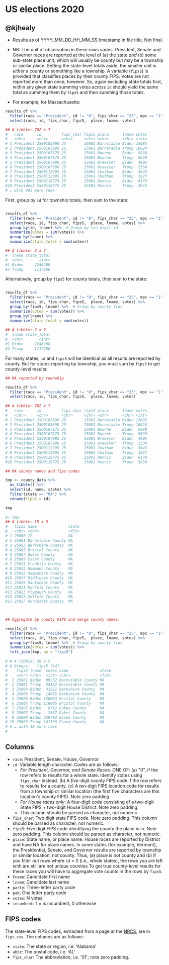 # US elections 2020
## @kjhealy

- Results as of YYYY_MM_DD_HH_MM_SS timestamp in file title. Not final.
- NB: The unit of observation in these rows varies. President, Senate and Governor races are reported at the level of (a) the state _and_ (b) some sub-state place unit, which will usually be county but may be a township or similar place. Setting the state-level totals aside, the smaller unit is _either_ a county or something like a township. A variable (`fips5`) is provided that classifies places by their county FIPS. Votes are not reported more than once, however. So, again excluding state totals first, within any given state summing votes across `id` should yield the same total as summing them by `fips5` and then summing those totals. 

- For example, for Massachusetts:

``` r
results_df %>% 
  filter(race == "President", id != "0", fips_char == "25", mpc == "1") %>% 
  select(race, id, fips_char, fips5,  place, lname, votes)

## A tibble: 702 x 7
#   race      id         fips_char fips5 place      lname votes
#   <chr>     <chr>      <chr>     <chr> <chr>      <chr> <int>
# 1 President 2500103690 25        25001 Barnstable Biden 15685
# 2 President 2500103690 25        25001 Barnstable Trump 10824
# 3 President 2500107175 25        25001 Bourne     Biden  5988
# 4 President 2500107175 25        25001 Bourne     Trump  5026
# 5 President 2500107980 25        25001 Brewster   Biden  4905
# 6 President 2500107980 25        25001 Brewster   Trump  2334
# 7 President 2500112995 25        25001 Chatham    Biden  3043
# 8 President 2500112995 25        25001 Chatham    Trump  1827
# 9 President 2500116775 25        25001 Dennis     Biden  6179
#10 President 2500116775 25        25001 Dennis     Trump  3934
# … with 692 more rows

```


First, group by `id` for township totals, then sum to the state:

``` r

results_df %>% 
  filter(race == "President", id != "0", fips_char == "25", mpc == "1") %>% 
  select(race, id, fips_char, fips5,  place, lname, votes) %>% 
  group_by(id, lname) %>%  # Group by ten digit id
  summarize(votes = sum(votes)) %>% 
  group_by(lname) %>% 
  summarize(state_total = sum(votes))

## A tibble: 2 x 2
#  lname state_total
#  <chr>       <int>
#1 Biden     2246208
#2 Trump     1117260

```


Alternatively, group by `fips5` for county totals, then sum to the state:


``` r

results_df %>% 
  filter(race == "President", id != "0", fips_char == "25", mpc == "1") %>% 
  select(race, id, fips_char, fips5,  place, lname, votes) %>% 
  group_by(fips5, lname) %>%  # Group by county fips
  summarize(votes = sum(votes)) %>% 
  group_by(lname) %>% 
  summarize(state_total = sum(votes))
  
## A tibble: 2 x 2
#  lname state_total
#  <chr>       <int>
#1 Biden     2246208
#2 Trump     1117260
```

For many states, `id` and `fips5` will be identical as all results are reported by county. But for states reporting by township, you must sum by `fips5` to get county-level results:

``` r
## MA reported by township

results_df %>% 
  filter(race == "President", id != "0", fips_char == "25", mpc == "1") %>% 
  select(race, id, fips_char, fips5,  place, lname, votes)
  
## A tibble: 702 x 7
#   race      id         fips_char fips5 place      lname votes
#   <chr>     <chr>      <chr>     <chr> <chr>      <chr> <int>
# 1 President 2500103690 25        25001 Barnstable Biden 15685
# 2 President 2500103690 25        25001 Barnstable Trump 10824
# 3 President 2500107175 25        25001 Bourne     Biden  5988
# 4 President 2500107175 25        25001 Bourne     Trump  5026
# 5 President 2500107980 25        25001 Brewster   Biden  4905
# 6 President 2500107980 25        25001 Brewster   Trump  2334
# 7 President 2500112995 25        25001 Chatham    Biden  3043
# 8 President 2500112995 25        25001 Chatham    Trump  1827
# 9 President 2500116775 25        25001 Dennis     Biden  6179
#10 President 2500116775 25        25001 Dennis     Trump  3934  
```


``` r
## MA county names and fips codes

tmp <- county_data %>% 
  as_tibble() %>% 
  select(id, name, state) %>% 
  filter(state == "MA") %>% 
  rename(fips5 = id)

tmp
  
#> tmp
## A tibble: 15 x 3
#   fips5 name              state
#   <chr> <chr>             <fct>
# 1 25000 22                MA   
# 2 25001 Barnstable County MA   
# 3 25003 Berkshire County  MA   
# 4 25005 Bristol County    MA   
# 5 25007 Dukes County      MA   
# 6 25009 Essex County      MA   
# 7 25011 Franklin County   MA   
# 8 25013 Hampden County    MA   
# 9 25015 Hampshire County  MA   
#10 25017 Middlesex County  MA   
#11 25019 Nantucket County  MA   
#12 25021 Norfolk County    MA   
#13 25023 Plymouth County   MA   
#14 25025 Suffolk County    MA   
#15 25027 Worcester County  MA   
  
```

``` r

## Aggregate by county FIPS and merge county names.

results_df %>% 
  filter(race == "President", id != "0", fips_char == "25", mpc == "1") %>% 
  select(race, id, fips_char, fips5,  place, lname, votes) %>% 
  group_by(fips5, lname) %>%  # Group by county fips
  summarize(votes = sum(votes)) %>% 
  left_join(tmp, by = "fips5")
  
# # A tibble: 28 x 5
# # Groups:   fips5 [14]
#    fips5 lname  votes name              state
#    <chr> <chr>  <int> <chr>             <fct>
#  1 25001 Biden  89732 Barnstable County MA   
#  2 25001 Trump  54132 Barnstable County MA   
#  3 25003 Biden  41521 Berkshire County  MA   
#  4 25003 Trump  14015 Berkshire County  MA   
#  5 25005 Biden 150063 Bristol County    MA   
#  6 25005 Trump 118085 Bristol County    MA   
#  7 25007 Biden   9762 Dukes County      MA   
#  8 25007 Trump   2587 Dukes County      MA   
#  9 25009 Biden 259792 Essex County      MA   
# 10 25009 Trump 141135 Essex County      MA   
# # … with 18 more rows  
#   
```





## Columns

- `race`: President, Senate, House, Governor
- `id`: Variable length character. Codes are as follows:
  - _For President, Governor, and Senate Races_. ONE OF: (a) "0", if the row refers to results for a whole state. Identify states using `fips_char` instead. (b) A *five*-digit county FIPS code if the row refers to results for a county. (c) A *ten*-digit FIPS location code for results from a township or similar location (the first five characters are this location's county FIPS). Note zero padding. 
  - _For House races only_: A four-digit code consisting of a two-digit State FIPS + two-digit House District. Note zero padding. 
  - This column should be parsed as character, not numeric.
- `fips_char`: Two digit state FIPS code. Note zero padding. This column should be parsed as character, not numeric.
- `fips5`: Five digit FIPS code identifying the county the place is in. Note zero padding. This column should be parsed as character, not numeric.
- `place`: State name, or place name. House races are reported by District and have NA for place names. In some states (for example, Vermont), the Presidential, Senate, and Governor results are reported by township or 
similar location, not county. Thus, (a) place is not county and (b) if you filter out rows where `id` = 0 (i.e., whole states), the rows you are left with are still are not unique counties  To get 
true county-level results for these races you will have to aggregate vote counts in the rows by `fips5`. 
- `Fname`: Candidate first name
- `lname`: Candidate last name
- `party`: Three-letter party code
- `pab`: One letter party code
- `votes`: N votes
- `incumbent`: 1 = is incumbent, 0 otherwise

## FIPS codes
The state-level FIPS codes, extracted from a page at the [NRCS](https://www.nrcs.usda.gov/wps/portal/nrcs/detail/?cid=nrcs143_013696), are in `fips.csv`. The columns are as follows:

- `state`: The state or region, i.e. 'Alabama'
- `abbr`: The postal code, i.e. 'AL'
- `fips_char`: The abbreviation, i.e. '01'; note zero padding.
